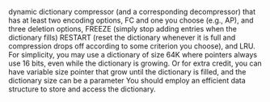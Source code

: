  dynamic dictionary compressor (and a corresponding decompressor) that has at least two encoding options, FC and one you choose (e.g., AP), and three deletion options, FREEZE (simply stop adding entries when the dictionary fills) RESTART (reset the dictionary whenever it is full and compression drops off according to some criterion you choose), and LRU. For simplicity, you may use a dictionary of size 64K where pointers always use 16 bits, even while the dictionary is growing. Or for extra credit, you can have variable size pointer that grow until the dictionary is filled, and the dictionary size can be a parameter You should employ an efficient data structure to store and access the dictionary.
